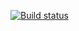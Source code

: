 [![Build status](https://ci.appveyor.com/api/projects/status/37eegvynyct6m83l?svg=true)](https://ci.appveyor.com/project/NedoNeo/typescripthomework)
